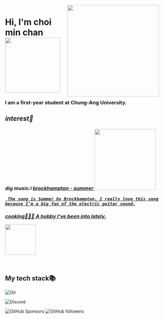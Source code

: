 <img align="right" src="https://www.cau.ac.kr/cau/img/about/ui1_a_1.png" width="300"/> 

<h1> Hi, I'm choi min chan <img src="https://external-preview.redd.it/b3nJgB6P89t7Zdj0CiGdcn4v9MSC8RyPInxynuF26Ew.jpg?auto=webp&s=8211fa47b30c570dd7ab8a238989af87d6dd8893" height="180"></h1>
<h3>
  I am a first-year student at Chung-Ang University.
</h3>
<p>
  <em>
    <h2>
      interest🧐
    </h2>
   <h3>
    dig music🎶
      <a href="https://www.youtube.com/watch?v=p38xW-IjvOc">
       brockhampton - summer  <img src="https://i1.sndcdn.com/artworks-000306241173-oeq6eq-t500x500.jpg" height="200px" />
  
     The song is Summer by Brockhampton. I really love this song because I’m a big fan of the electric guitar sound.
  </h3>
 </em>
<em>
<h3>

 cooking🧑🏻‍🍳
 <a href="https://www.youtube.com/shorts/Wo0smJajSuM">
A hobby I've been into lately.
 

<img src="https://yt3.googleusercontent.com/ytc/AIdro_mjPOB8h-cMEZq3ctWbl3AHfCcNiO_vgr5Gym-NJAlDXJ4=s900-c-k-c0x00ffffff-no-rj" height="100px"/> </a>
</h3>
</em>
</em>
</p>


<br />
<h2> My tech stack📚 </h2>
 
![Git](https://img.shields.io/badge/-Git-F05032?style=for-the-badge&logo=git&logoColor=ffffff) 

![Discord](https://img.shields.io/discord/1191237524853641319)



![GitHub Sponsors](https://img.shields.io/github/sponsors/chan107)
![GitHub followers](https://img.shields.io/github/followers/chan107)

